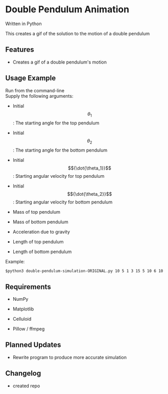 # Double Pendulum Animation

Written in Python

This creates a gif of the solution to the motion of a double pendulum

## Features
- Creates a gif of a double pendulum's motion


## Usage Example

Run from the command-line <br>
Supply the following arguments:

- Initial $${\theta_1}$$ : The starting angle for the top pendulum
- Initial $${\theta_2}$$ : The starting angle for the bottom pendulum

- Initial $${\dot{\theta_1}}$$ : Starting angular velocity for top pendulum
- Initial $${\dot{\theta_2}}$$ : Starting angular velocity for bottom pendulum

- Mass of top pendulum 
- Mass of bottom pendulum

- Acceleration due to gravity

- Length of top pendulum
- Length of bottom pendulum

Example:

```$python3 double-pendulum-simulation-ORIGINAL.py 10 5 1 3 15 5 10 6 10```

## Requirements
- NumPy
- Matplotlib
- Celluloid

- Pillow / ffmpeg

## Planned Updates
- Rewrite program to produce more accurate simulation

## Changelog
- created repo

